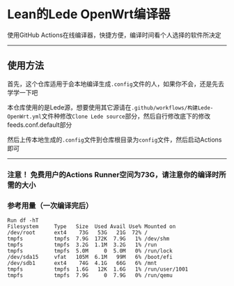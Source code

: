 # Lean的Lede OpenWrt编译器

使用GitHub Actions在线编译器，快捷方便，编译时间看个人选择的软件所决定

---

## 使用方法

首先，这个仓库适用于会本地编译生成`.config`文件的人，如果你不会，还是先去学学一下吧

本仓库使用的是Lede源，想要使用其它源请在`.github/workflows/构建Lede-OpenWrt.yml`文件种修改`Clone Lede source`部分，然后自行修改底下的修改feeds.conf.default部分

然后上传本地生成的`.config`文件到仓库根目录为`config`文件，然后启动Actions即可

---

### **注意！** 免费用户的Actions Runner空间为73G，请注意你的编译时所需的大小

### 参考用量（一次编译完后）

```
Run df -hT
Filesystem     Type   Size  Used Avail Use% Mounted on
/dev/root      ext4    73G   53G   21G  72% /
tmpfs          tmpfs  7.9G  172K  7.9G   1% /dev/shm
tmpfs          tmpfs  3.2G  1.1M  3.2G   1% /run
tmpfs          tmpfs  5.0M     0  5.0M   0% /run/lock
/dev/sda15     vfat   105M  6.1M   99M   6% /boot/efi
/dev/sdb1      ext4    74G  4.1G   66G   6% /mnt
tmpfs          tmpfs  1.6G   12K  1.6G   1% /run/user/1001
tmpfs          tmpfs  7.9G     0  7.9G   0% /run/qemu
```
